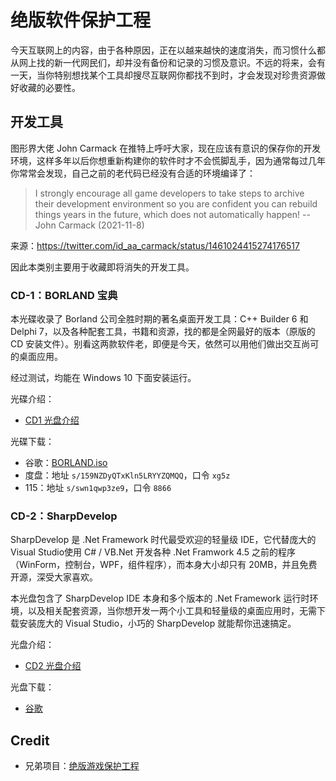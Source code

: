 # 绝版软件保护工程

今天互联网上的内容，由于各种原因，正在以越来越快的速度消失，而习惯什么都从网上找的新一代网民们，却并没有备份和记录的习惯及意识。不远的将来，会有一天，当你特别想找某个工具却搜尽互联网你都找不到时，才会发现对珍贵资源做好收藏的必要性。

## 开发工具

图形界大佬 John Carmack 在推特上呼吁大家，现在应该有意识的保存你的开发环境，这样多年以后你想重新构建你的软件时才不会慌脚乱手，因为通常每过几年你常常会发现，自己之前的老代码已经没有合适的环境编译了：

> I strongly encourage all game developers to take steps to archive their development environment so you are confident you can rebuild things years in the future, which does not automatically happen!
> -- John Carmack (2021-11-8)

来源：https://twitter.com/id_aa_carmack/status/1461024415274176517

因此本类别主要用于收藏即将消失的开发工具。

### CD-1：BORLAND 宝典

本光碟收录了 Borland 公司全胜时期的著名桌面开发工具：C++ Builder 6 和 Delphi 7，以及各种配套工具，书籍和资源，找的都是全网最好的版本（原版的 CD 安装文件）。别看这两款软件老，即便是今天，依然可以用他们做出交互尚可的桌面应用。

经过测试，均能在 Windows 10 下面安装运行。

光碟介绍：

- [CD1 光盘介绍](docs/preserve-iso-1.pdf)

光碟下载：

- 谷歌：[BORLAND.iso](https://drive.google.com/file/d/1B60qf28kRGzXh5Ad1jYIL1j8Pyb6Mwmg/view?usp=sharing)
- 度盘：地址 `s/159NZDyQTxKln5LRYYZQMQQ`，口令 `xg5z`
- 115：地址 `s/swn1qwp3ze9`，口令 `8866`

### CD-2：SharpDevelop

SharpDevelop 是 .Net Framework 时代最受欢迎的轻量级 IDE，它代替庞大的 Visual Studio使用 C# / VB.Net 开发各种 .Net Framwork 4.5 之前的程序（WinForm，控制台，WPF，组件程序），而本身大小却只有 20MB，并且免费开源，深受大家喜欢。

本光盘包含了 SharpDevelop IDE 本身和多个版本的 .Net Framework 运行时环境，以及相关配套资源，当你想开发一两个小工具和轻量级的桌面应用时，无需下载安装庞大的 Visual Studio，小巧的 SharpDevelop 就能帮你迅速搞定。

光盘介绍：

- [CD2 光盘介绍](docs/preserve-iso-2.pdf)

光盘下载：

- [谷歌](https://drive.google.com/drive/folders/1jhmh7IskvdwrNkKF-2yOnXLQLJw9dT0o?usp=sharing)



## Credit

- 兄弟项目：[绝版游戏保护工程](https://github.com/skywind3000/preserve-cd)





